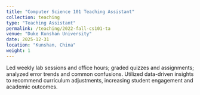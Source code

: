 ```yaml
---
title: "Computer Science 101 Teaching Assistant"
collection: teaching
type: "Teaching Assistant"
permalink: /teaching/2022-fall-cs101-ta
venue: "Duke Kunshan University"
date: 2025-12-31
location: "Kunshan, China"
weight: 1
---
```


Led weekly lab sessions and office hours; graded quizzes and assignments; analyzed error trends and common confusions. 
Utilized data-driven insights to recommend curriculum adjustments, increasing student engagement and academic outcomes. 